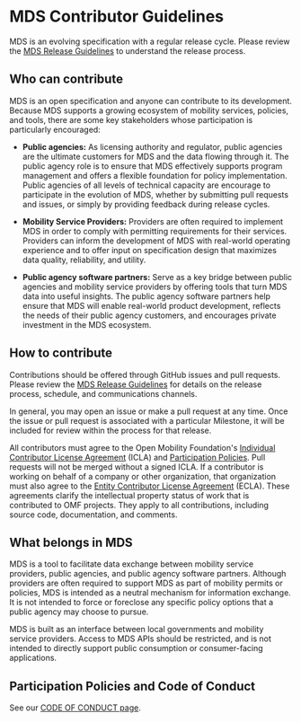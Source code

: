 # MDS Contributor Guidelines

MDS is an evolving specification with a regular release cycle. Please review the [MDS Release Guidelines](technical/ReleaseGuidelines.md) to understand the release process.

## Who can contribute

MDS is an open specification and anyone can contribute to its development. Because MDS supports a growing ecosystem of mobility services, policies, and tools, there are some key stakeholders whose participation is particularly encouraged:

* **Public agencies:** As licensing authority and regulator, public agencies are the ultimate customers for MDS and the data flowing through it. The public agency role is to ensure that MDS effectively supports program management and offers a flexible foundation for policy implementation. Public agencies of all levels of technical capacity are encourage to participate in the evolution of MDS, whether by submitting pull requests and issues, or simply by providing feedback during release cycles.

* **Mobility Service Providers:** Providers are often required to implement MDS in order to comply with permitting requirements for their services. Providers can inform the development of MDS with real-world operating experience and to offer input on specification design that maximizes data quality, reliability, and utility.

* **Public agency software partners:** Serve as a key bridge between public agencies and mobility service providers by offering tools that turn MDS data into useful insights. The public agency software partners help ensure that MDS will enable real-world product development, reflects the needs of their public agency customers, and encourages private investment in the MDS ecosystem.

## How to contribute

Contributions should be offered through GitHub issues and pull requests. Please review the [MDS Release Guidelines](technical/ReleaseGuidelines.md) for details on the release process, schedule, and communications channels.

In general, you may open an issue or make a pull request at any time. Once the issue or pull request is associated with a particular Milestone, it will be included for review within the process for that release.

All contributors must agree to the Open Mobility Foundation's [Individual Contributor License Agreement](https://github.com/openmobilityfoundation/governance/raw/main/documents/OMF-Individual-CLA.pdf) (ICLA) and [Participation Policies](https://github.com/openmobilityfoundation/governance/raw/main/documents/OMFParticipationPolicies.pdf). Pull requests will not be merged without a signed ICLA. If a contributor is working on behalf of a company or other organization, that organization must also agree to the [Entity Contributor License Agreement](https://github.com/openmobilityfoundation/governance/raw/main/documents/OMF-Entity-CLA.pdf) (ECLA). These agreements clarify the intellectual property status of work that is contributed to OMF projects. They apply to all contributions, including source code, documentation, and comments.

## What belongs in MDS

MDS is a tool to facilitate data exchange between mobility service providers, public agencies, and public agency software partners. Although providers are often required to support MDS as part of mobility permits or policies, MDS is intended as a neutral mechanism for information exchange. It is not intended to force or foreclose any specific policy options that a public agency may choose to pursue.

MDS is built as an interface between local governments and mobility service providers. Access to MDS APIs should be restricted, and is not intended to directly support public consumption or consumer-facing applications.

## Participation Policies and Code of Conduct

See our [CODE OF CONDUCT page](CODE_OF_CONDUCT.md).
